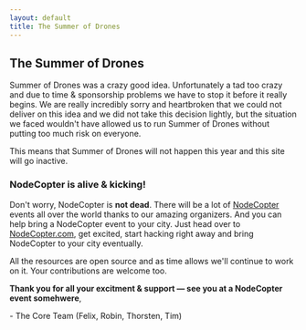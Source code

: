 ```yaml
---
layout: default
title: The Summer of Drones
---
```


<h2 id="about">The Summer of Drones</h2>

Summer of Drones was a crazy good idea. Unfortunately a tad
too crazy and due to time & sponsorship problems we have
to stop it before it really begins. We are really incredibly sorry and heartbroken
that we could not deliver on this idea and we did not take this decision lightly, but
the situation we faced wouldn't have allowed us to run Summer of Drones without
putting too much risk on everyone.

This means that Summer of Drones will not happen this year and this site will go inactive.

<h3 id="alive_and_kicking">NodeCopter is alive &amp; kicking!</h3>

Don't worry, NodeCopter is <strong>not dead</strong>. There will be a lot of
[NodeCopter](http://nodecopter.com) events all over the world thanks to our
amazing organizers. And you can help bring a NodeCopter event to your city.
Just head over to [NodeCopter.com](http://nodecopter.com), get excited, start hacking
right away and bring NodeCopter to your city eventually.

All the resources are open source and as time allows we'll continue to work on it.
Your contributions are welcome too.

<strong>Thank you for all your excitment &amp; support — see you at a NodeCopter event somehwere</strong>,

\- The Core Team (Felix, Robin, Thorsten, Tim)
